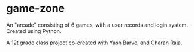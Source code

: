 # game-zone
An "arcade" consisting of 6 games, with a user records and login system. Created using Python.

A 12t grade class project co-created with Yash Barve, and Charan Raja.
